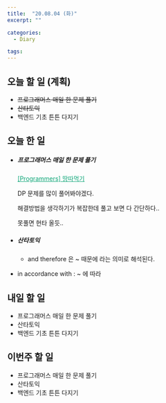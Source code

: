 ```yaml
---
title:  "20.08.04 (화)"
excerpt: ""

categories:
  - Diary

tags:
---
```


## 오늘 할 일 (계획)

- ~~프로그래머스 매일 한 문제 풀기~~
- ~~산타토익~~
- 백엔드 기초 튼튼 다지기

## 오늘 한 일

- ##### 프로그래머스 매일 한 문제 풀기

  <a href="https://nam-ki-bok.github.io/quiz/Quiz_Land/" style="color:#0FA678">[Programmers] 땅따먹기</a>
  
  DP 문제를 많이 풀어봐야겠다.
  
  해결방법을 생각하기가 복잡한데 풀고 보면 다 간단하다..
  
  못풀면 현타 올듯..
  
- ##### 산타토익

  - and therefore 은 ~ 때문에 라는 의미로 해석된다.
- in accordance with : ~ 에 따라
  

## 내일 할 일

- 프로그래머스 매일 한 문제 풀기
- 산타토익
- 백엔드 기초 튼튼 다지기

## 이번주 할 일

- 프로그래머스 매일 한 문제 풀기
- 산타토익
- 백엔드 기초 튼튼 다지기
